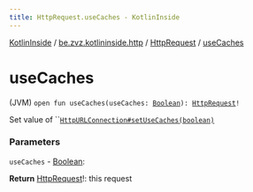 ```yaml
---
title: HttpRequest.useCaches - KotlinInside
---
```


[KotlinInside](../../index.html) / [be.zvz.kotlininside.http](../index.html) / [HttpRequest](index.html) / [useCaches](./use-caches.html)

# useCaches

(JVM) `open fun useCaches(useCaches: `[`Boolean`](https://kotlinlang.org/api/latest/jvm/stdlib/kotlin/-boolean/index.html)`): `[`HttpRequest`](index.html)`!`

Set value of ``[`HttpURLConnection#setUseCaches(boolean)`](https://docs.oracle.com/javase/7/docs/api/java/net/URLConnection.html#setUseCaches(boolean))

### Parameters

`useCaches` - [Boolean](https://kotlinlang.org/api/latest/jvm/stdlib/kotlin/-boolean/index.html):

**Return**
[HttpRequest](index.html)!: this request

